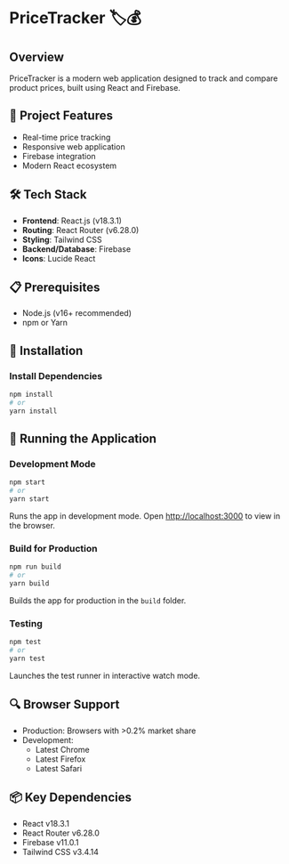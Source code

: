 # PriceTracker 🏷️💰

## Overview
PriceTracker is a modern web application designed to track and compare product prices, built using React and Firebase.

## 🚀 Project Features
- Real-time price tracking
- Responsive web application
- Firebase integration
- Modern React ecosystem

## 🛠️ Tech Stack
- **Frontend**: React.js (v18.3.1)
- **Routing**: React Router (v6.28.0)
- **Styling**: Tailwind CSS
- **Backend/Database**: Firebase
- **Icons**: Lucide React

## 📋 Prerequisites
- Node.js (v16+ recommended)
- npm or Yarn

## 🔧 Installation

### Install Dependencies
```bash
npm install
# or
yarn install
```

## 🚀 Running the Application

### Development Mode
```bash
npm start
# or
yarn start
```
Runs the app in development mode. Open [http://localhost:3000](http://localhost:3000) to view in the browser.

### Build for Production
```bash
npm run build
# or
yarn build
```
Builds the app for production in the `build` folder.

### Testing
```bash
npm test
# or
yarn test
```
Launches the test runner in interactive watch mode.

## 🔍 Browser Support
- Production: Browsers with >0.2% market share
- Development: 
  - Latest Chrome
  - Latest Firefox
  - Latest Safari

## 📦 Key Dependencies
- React v18.3.1
- React Router v6.28.0
- Firebase v11.0.1
- Tailwind CSS v3.4.14